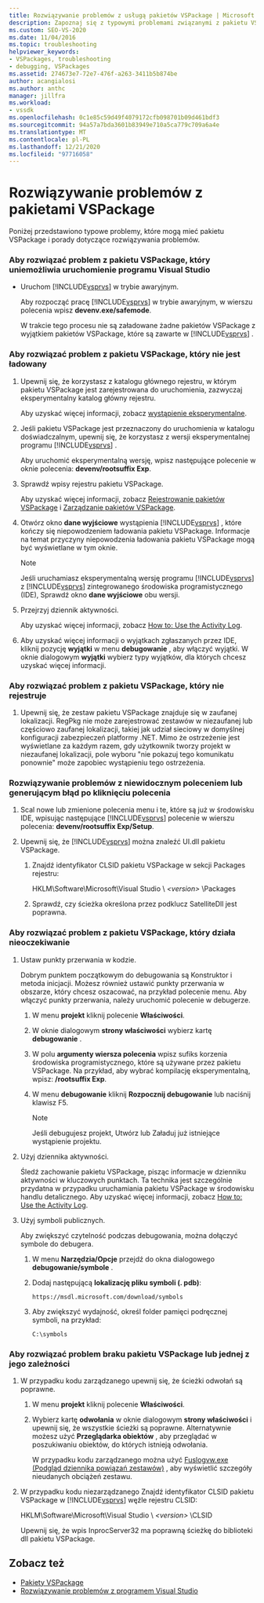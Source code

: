 ```yaml
---
title: Rozwiązywanie problemów z usługą pakietów VSPackage | Microsoft Docs
description: Zapoznaj się z typowymi problemami związanymi z pakietu VSPackage i wskazówkami dotyczącymi rozwiązywania problemów, aby rozwiązać problemy.
ms.custom: SEO-VS-2020
ms.date: 11/04/2016
ms.topic: troubleshooting
helpviewer_keywords:
- VSPackages, troubleshooting
- debugging, VSPackages
ms.assetid: 274673e7-72e7-476f-a263-3411b5b874be
author: acangialosi
ms.author: anthc
manager: jillfra
ms.workload:
- vssdk
ms.openlocfilehash: 0c1e85c59d49f4079172cfb098701b09d461bdf3
ms.sourcegitcommit: 94a57a7bda3601b83949e710a5ca779c709a6a4e
ms.translationtype: MT
ms.contentlocale: pl-PL
ms.lasthandoff: 12/21/2020
ms.locfileid: "97716058"
---
```

# <a name="troubleshooting-vspackages"></a>Rozwiązywanie problemów z pakietami VSPackage
Poniżej przedstawiono typowe problemy, które mogą mieć pakietu VSPackage i porady dotyczące rozwiązywania problemów.

### <a name="to-troubleshoot-a-vspackage-that-keeps-visual-studio-from-starting"></a>Aby rozwiązać problem z pakietu VSPackage, który uniemożliwia uruchomienie programu Visual Studio

- Uruchom [!INCLUDE[vsprvs](../code-quality/includes/vsprvs_md.md)] w trybie awaryjnym.

   Aby rozpocząć pracę [!INCLUDE[vsprvs](../code-quality/includes/vsprvs_md.md)] w trybie awaryjnym, w wierszu polecenia wpisz **devenv.exe/safemode**.

   W trakcie tego procesu nie są załadowane żadne pakietów VSPackage z wyjątkiem pakietów VSPackage, które są zawarte w [!INCLUDE[vsprvs](../code-quality/includes/vsprvs_md.md)] .

### <a name="to-troubleshoot-a-vspackage-that-does-not-load"></a>Aby rozwiązać problem z pakietu VSPackage, który nie jest ładowany

1. Upewnij się, że korzystasz z katalogu głównego rejestru, w którym pakietu VSPackage jest zarejestrowana do uruchomienia, zazwyczaj eksperymentalny katalog główny rejestru.

    Aby uzyskać więcej informacji, zobacz [wystąpienie eksperymentalne](../extensibility/the-experimental-instance.md).

2. Jeśli pakietu VSPackage jest przeznaczony do uruchomienia w katalogu doświadczalnym, upewnij się, że korzystasz z wersji eksperymentalnej programu [!INCLUDE[vsprvs](../code-quality/includes/vsprvs_md.md)] .

    Aby uruchomić eksperymentalną wersję, wpisz następujące polecenie w oknie polecenia: **devenv/rootsuffix Exp**.

3. Sprawdź wpisy rejestru pakietu VSPackage.

    Aby uzyskać więcej informacji, zobacz [Rejestrowanie pakietów VSPackage](registering-and-unregistering-vspackages.md) i [Zarządzanie pakietów VSPackage](../extensibility/managing-vspackages.md).

4. Otwórz okno **dane wyjściowe** wystąpienia [!INCLUDE[vsprvs](../code-quality/includes/vsprvs_md.md)] , które kończy się niepowodzeniem ładowania pakietu VSPackage. Informacje na temat przyczyny niepowodzenia ładowania pakietu VSPackage mogą być wyświetlane w tym oknie.

   > [!NOTE]
   > Jeśli uruchamiasz eksperymentalną wersję programu [!INCLUDE[vsprvs](../code-quality/includes/vsprvs_md.md)] z [!INCLUDE[vsprvs](../code-quality/includes/vsprvs_md.md)] zintegrowanego środowiska programistycznego (IDE), Sprawdź okno **dane wyjściowe** obu wersji.

5. Przejrzyj dziennik aktywności.

    Aby uzyskać więcej informacji, zobacz [How to: Use the Activity Log](../extensibility/how-to-use-the-activity-log.md).

6. Aby uzyskać więcej informacji o wyjątkach zgłaszanych przez IDE, kliknij pozycję **wyjątki** w menu **debugowanie** , aby włączyć wyjątki. W oknie dialogowym **wyjątki** wybierz typy wyjątków, dla których chcesz uzyskać więcej informacji.

### <a name="to-troubleshoot-a-vspackage-that-does-not-register"></a>Aby rozwiązać problem z pakietu VSPackage, który nie rejestruje

1. Upewnij się, że zestaw pakietu VSPackage znajduje się w zaufanej lokalizacji. RegPkg nie może zarejestrować zestawów w niezaufanej lub częściowo zaufanej lokalizacji, takiej jak udział sieciowy w domyślnej konfiguracji zabezpieczeń platformy .NET. Mimo że ostrzeżenie jest wyświetlane za każdym razem, gdy użytkownik tworzy projekt w niezaufanej lokalizacji, pole wyboru "nie pokazuj tego komunikatu ponownie" może zapobiec wystąpieniu tego ostrzeżenia.

### <a name="to-troubleshoot-a-command-that-is-not-visible-or-that-generates-an-error-when-you-click-a-command"></a>Rozwiązywanie problemów z niewidocznym poleceniem lub generującym błąd po kliknięciu polecenia

1. Scal nowe lub zmienione polecenia menu i te, które są już w środowisku IDE, wpisując następujące [!INCLUDE[vsprvs](../code-quality/includes/vsprvs_md.md)] polecenie w wierszu polecenia: **devenv/rootsuffix Exp/Setup**.

2. Upewnij się, że [!INCLUDE[vsprvs](../code-quality/includes/vsprvs_md.md)] można znaleźć UI.dll pakietu VSPackage.

   1. Znajdź identyfikator CLSID pakietu VSPackage w sekcji Packages rejestru:

        HKLM\Software\Microsoft\Visual Studio \\ *\<version>* \Packages

   2. Sprawdź, czy ścieżka określona przez podklucz SatelliteDll jest poprawna.

### <a name="to-troubleshoot-a-vspackage-that-behaves-unexpectedly"></a>Aby rozwiązać problem z pakietu VSPackage, który działa nieoczekiwanie

1. Ustaw punkty przerwania w kodzie.

     Dobrym punktem początkowym do debugowania są Konstruktor i metoda inicjacji. Możesz również ustawić punkty przerwania w obszarze, który chcesz oszacować, na przykład polecenie menu. Aby włączyć punkty przerwania, należy uruchomić polecenie w debugerze.

    1. W menu **projekt** kliknij polecenie **Właściwości**.

    2. W oknie dialogowym **strony właściwości** wybierz kartę **debugowanie** .

    3. W polu **argumenty wiersza polecenia** wpisz sufiks korzenia środowiska programistycznego, które są używane przez pakietu VSPackage. Na przykład, aby wybrać kompilację eksperymentalną, wpisz: **/rootsuffix Exp**.

    4. W menu **debugowanie** kliknij **Rozpocznij debugowanie** lub naciśnij klawisz F5.

        > [!NOTE]
        > Jeśli debugujesz projekt, Utwórz lub Załaduj już istniejące wystąpienie projektu.

2. Użyj dziennika aktywności.

     Śledź zachowanie pakietu VSPackage, pisząc informacje w dzienniku aktywności w kluczowych punktach. Ta technika jest szczególnie przydatna w przypadku uruchamiania pakietu VSPackage w środowisku handlu detalicznego. Aby uzyskać więcej informacji, zobacz [How to: Use the Activity Log](../extensibility/how-to-use-the-activity-log.md).

3. Użyj symboli publicznych.

     Aby zwiększyć czytelność podczas debugowania, można dołączyć symbole do debugera.

    1. W menu **Narzędzia/Opcje** przejdź do okna dialogowego **debugowanie/symbole** .

    2. Dodaj następującą **lokalizację pliku symboli (. pdb)**:

         `https://msdl.microsoft.com/download/symbols`

    3. Aby zwiększyć wydajność, określ folder pamięci podręcznej symboli, na przykład:

        ```
        C:\symbols
        ```

### <a name="to-troubleshoot-a-missing-vspackage-or-one-of-its-dependencies"></a>Aby rozwiązać problem braku pakietu VSPackage lub jednej z jego zależności

1. W przypadku kodu zarządzanego upewnij się, że ścieżki odwołań są poprawne.

   1. W menu **projekt** kliknij polecenie **Właściwości**.

   2. Wybierz kartę **odwołania** w oknie dialogowym **strony właściwości** i upewnij się, że wszystkie ścieżki są poprawne. Alternatywnie możesz użyć **Przeglądarka obiektów** , aby przeglądać w poszukiwaniu obiektów, do których istnieją odwołania.

        W przypadku kodu zarządzanego można użyć [Fuslogvw.exe (Podgląd dziennika powiązań zestawów)](/dotnet/framework/tools/fuslogvw-exe-assembly-binding-log-viewer) , aby wyświetlić szczegóły nieudanych obciążeń zestawu.

2. W przypadku kodu niezarządzanego Znajdź identyfikator CLSID pakietu VSPackage w [!INCLUDE[vsprvs](../code-quality/includes/vsprvs_md.md)] węźle rejestru CLSID:

    HKLM\Software\Microsoft\Visual Studio \\ *\<version>* \CLSID

   Upewnij się, że wpis InprocServer32 ma poprawną ścieżkę do biblioteki dll pakietu VSPackage.

## <a name="see-also"></a>Zobacz też
- [Pakiety VSPackage](../extensibility/internals/vspackages.md)
- [Rozwiązywanie problemów z programem Visual Studio](/troubleshoot/visualstudio/welcome-visual-studio/)
